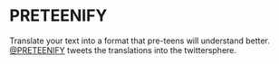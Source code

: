 PRETEENIFY
==========
Translate your text into a format that pre-teens will understand better. <a href="https://twitter.com/PRETEENIFY">@PRETEENIFY</a> tweets the translations into the twittersphere.
